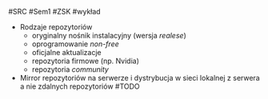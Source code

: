 #SRC #Sem1 #ZSK #wykład 

- Rodzaje repozytoriów
	- oryginalny nośnik instalacyjny (wersja _realese_)
	- oprogramowanie _non-free_
	- oficjalne aktualizacje
	- repozytoria firmowe (np. Nvidia)
	- repozytoria _community_
- Mirror repozytoriów na serwerze i dystrybucja w sieci lokalnej z serwera a nie zdalnych repozytoriów
#TODO
